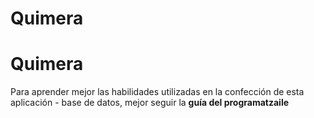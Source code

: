 # Quimera
# Quimera
Para aprender mejor las habilidades utilizadas en la confección de esta aplicación - base de datos, mejor seguir la **guía del programatzaile**

